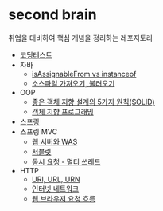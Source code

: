 # second brain
취업을 대비하여 핵심 개념을 정리하는 레포지토리
- [코딩테스트](./coding-test/coding_test.md)
- 자바
  - [isAssignableFrom vs instanceof](./java/isAssignableFrom과instanceof.md)
  - [소스파일 가져오기, 불러오기](./java/소스파일%20가져오기,%20불러오기.md)
- OOP
  - [좋은 객체 지향 설계의 5가지 원칙(SOLID)](./OOP/SOLID.md)
  - [객체 지향 프로그래밍](./OOP/객체%20지향%20프로그래밍.md)
- [스프링](./Spring/스프링이란.md)
- 스프링 MVC
  - [웹 서버와 WAS](./Spring%20MVC/웹%20서버와%20WAS.md)
  - [서블릿](./Spring%20MVC/서블릿.md)
  - [동시 요청 - 멀티 쓰레드](./Spring%20MVC/동시%20요청%20-%20멀티%20쓰레드.md)
- HTTP
  - [URI, URL, URN](./HTTP/URI,%20URL,%20URN.md)
  - [인터넷 네트워크](./HTTP/인터넷%20네트워크.md)
  - [웹 브라우저 요청 흐름](./HTTP/웹%20브라우저%20요청%20흐름.md)